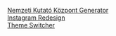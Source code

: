 [Nemzeti Kutató Központ Generator](./kutatokozpont)\
[Instagram Redesign](./instagram-redesign)\
[Theme Switcher](./theme-switcher)
